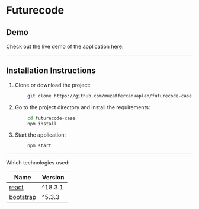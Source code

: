 # Futurecode

## Demo

Check out the live demo of the application [here](https://futurecode.pages.dev/).

---

## Installation Instructions

1.  Clone or download the project:

```sh
        git clone https://github.com/muzaffercankaplan/futurecode-case.git
```

2.  Go to the project directory and install the requirements:

```sh
        cd futurecode-case
        npm install
```

3.  Start the application:

```sh
        npm start
```

---

Which technologies used:

| Name                             | Version |
| -------------------------------- | ------- |
| [react](https://react.dev/)      | ^18.3.1 |
| [bootstrap](https://vitejs.dev/) | ^5.3.3  |
